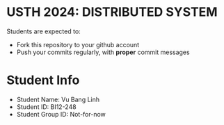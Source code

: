 USTH 2024: DISTRIBUTED SYSTEM
=====================================================

Students are expected to:
* Fork this repository to your github account
* Push your commits regularly, with **proper** commit messages


Student Info
=========================

* Student Name: Vu Bang Linh
* Student ID: BI12-248
* Student Group ID: Not-for-now
